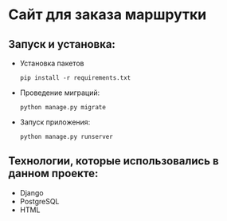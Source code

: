 # Сайт для заказа маршрутки

## Запуск и установка:

- Установка пакетов
    ````
    pip install -r requirements.txt
    ````

- Проведение миграций:
    ````
    python manage.py migrate
    ````

- Запуск приложения:
  ````
  python manage.py runserver
  ````

## Технологии, которые использовались в данном проекте:

- Django
- PostgreSQL
- HTML

